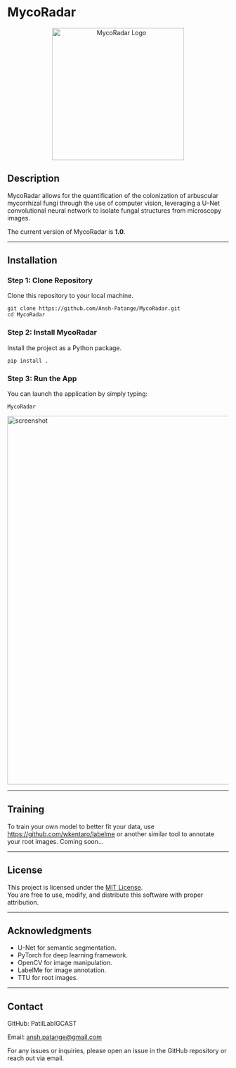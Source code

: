 


# MycoRadar

<p align="center">
  <img src="https://github.com/user-attachments/assets/958ccc2b-1936-4168-8c63-f2d5f6784021" width="300" alt="MycoRadar Logo">
</p>



## Description
MycoRadar allows for the quantification of the colonization of arbuscular mycorrhizal fungi through the use of computer vision, leveraging a U-Net convolutional neural network to isolate fungal structures from microscopy images.  

The current version of MycoRadar is **1.0**.




----

## Installation

### Step 1: Clone Repository
Clone this repository to your local machine.
```
git clone https://github.com/Ansh-Patange/MycoRadar.git
cd MycoRadar
```

### Step 2: Install MycoRadar
Install the project as a Python package.
```
pip install .
```

### Step 3: Run the App
You can launch the application by simply typing:
```
MycoRadar
```

<img width="1830" height="837" alt="screenshot" src="https://github.com/user-attachments/assets/0d7b49e1-ae99-43ce-9094-99a30a5d00f0" />


---

## Training

To train your own model to better fit your data, use https://github.com/wkentaro/labelme or another similar tool to annotate your root images.
Coming soon...

---

## License
This project is licensed under the [MIT License](https://opensource.org/licenses/MIT).  
You are free to use, modify, and distribute this software with proper attribution.

---

## Acknowledgments
- U-Net for semantic segmentation.  
- PyTorch for deep learning framework.  
- OpenCV for image manipulation.  
- LabelMe for image annotation.  
- TTU for root images.  

---

## Contact

GitHub: PatilLabIGCAST 

Email: ansh.patange@gmail.com


For any issues or inquiries, please open an issue in the GitHub repository or reach out via email.
